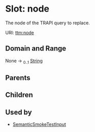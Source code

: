 
# Slot: node


The node of the TRAPI query to replace.

URI: [ttm:node](https://w3id.org/TranslatorSRI/TranslatorTestingModel/node)


## Domain and Range

None &#8594;  <sub>0..1</sub> [String](types/String.md)

## Parents


## Children


## Used by

 * [SemanticSmokeTestInput](SemanticSmokeTestInput.md)
